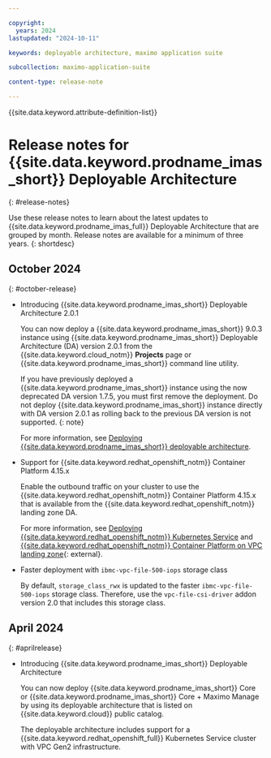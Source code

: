 ```yaml
---

copyright:
  years: 2024
lastupdated: "2024-10-11"

keywords: deployable architecture, maximo application suite

subcollection: maximo-application-suite

content-type: release-note

---
```


{{site.data.keyword.attribute-definition-list}}

# Release notes for {{site.data.keyword.prodname_imas_short}} Deployable Architecture
{: #release-notes}

Use these release notes to learn about the latest updates to {{site.data.keyword.prodname_imas_full}} Deployable Architecture that are grouped by month. Release notes are available for a minimum of three years.
{: shortdesc}

## October 2024
{: #october-release}

- Introducing {{site.data.keyword.prodname_imas_short}} Deployable Architecture 2.0.1

   You can now deploy a {{site.data.keyword.prodname_imas_short}} 9.0.3 instance using {{site.data.keyword.prodname_imas_short}} Deployable Architecture (DA) version 2.0.1 from the {{site.data.keyword.cloud_notm}} **Projects** page or {{site.data.keyword.prodname_imas_short}} command line utility.

   If you have previously deployed a {{site.data.keyword.prodname_imas_short}} instance using the now deprecated DA version 1.7.5, you must first remove the deployment. Do not deploy {{site.data.keyword.prodname_imas_short}} instance directly with DA version 2.0.1 as rolling back to the previous DA version is not supported.
   {: note}

   For more information, see [Deploying {{site.data.keyword.prodname_imas_short}} deployable architecture](/docs/maximo-application-suite?topic=maximo-application-suite-deploying-da#upgrading-or-updating-maximo-application-suite).

- Support for {{site.data.keyword.redhat_openshift_notm}} Container Platform 4.15.x

   Enable the outbound traffic on your cluster to use the {{site.data.keyword.redhat_openshift_notm}} Container Platform 4.15.x that is available from the {{site.data.keyword.redhat_openshift_notm}} landing zone DA.

   For more information, see [Deploying {{site.data.keyword.redhat_openshift_notm}} Kubernetes Service](/docs/maximo-application-suite?topic=maximo-application-suite-deploy-redhat-openshift-kubernetes-service) and [{{site.data.keyword.redhat_openshift_notm}} Container Platform on VPC landing zone](https://cloud.ibm.com/catalog/architecture/deploy-arch-ibm-slz-ocp-95fccffc-ae3b-42df-b6d9-80be5914d852-global){: external}.

- Faster deployment with `ibmc-vpc-file-500-iops` storage class

   By default, `storage_class_rwx` is updated to the faster `ibmc-vpc-file-500-iops` storage class. Therefore, use the `vpc-file-csi-driver` addon version 2.0 that includes this storage class.

## April 2024
{: #aprilrelease}

- Introducing {{site.data.keyword.prodname_imas_short}} Deployable Architecture

   You can now deploy {{site.data.keyword.prodname_imas_short}} Core or {{site.data.keyword.prodname_imas_short}} Core + Maximo Manage by using its deployable architecture that is listed on {{site.data.keyword.cloud}} public catalog.

   The deployable architecture includes support for a {{site.data.keyword.redhat_openshift_full}} Kubernetes Service cluster with VPC Gen2 infrastructure.

